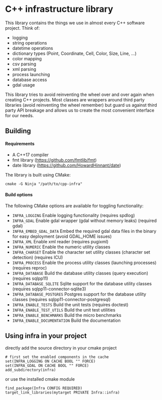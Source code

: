 # C++ infrastructure library
This library contains the things we use in almost every C++ software project.
Think of:
- logging
- string operations
- datetime operations
- dictionary types (Point, Coordinate, Cell, Color, Size, Line, ...)
- color mapping
- csv parsing
- xml parsing
- process launching
- database access
- gdal usage

This library tries to avoid reinventing the wheel over and over again when creating C++ projects. Most classes are wrappers around third party libraries (avoid reinventing the wheel remember) but guard us against third party API breakage and allows us to create the most convenient interface for our needs.

## Building
#### Requirements
- A C++17 compiler
- fmt library (https://github.com/fmtlib/fmt)
- date library (https://github.com/HowardHinnant/date)

The library is built using CMake:
```
cmake -G Ninja "/path/to/cpp-infra"
```

#### Build options
The following CMake options are available for toggling functionality:
- `INFRA_LOGGING` Enable logging functionality (requires spdlog)
- `INFRA_GDAL` Enable gdal wrapper (gdal without memory leaks) (required gdal)
- `INFRA_EMBED_GDAL_DATA` Embed the required gdal data files in the binary for easy deployment (avoid GDAL_HOME issues)
- `INFRA_XML` Enable xml reader (requires pugixml)
- `INFRA_NUMERIC` Enable the numeric utility classes
- `INFRA_CHARSET` Enable the character set utility classes (character set detection) (requires ICU)
- `INFRA_PROCESS` Enable the process utility classes (launching processes) (requires reproc)
- `INFRA_DATABASE` Build the database utility classes  (query execution) (requires sqlpp11)
- `INFRA_DATABASE_SQLITE` Sqlite support for the database utility classes (requires sqlpp11-connector-sqlite3)
- `INFRA_DATABASE_POSTGRES` Postgres support for the database utility classes (requires sqlpp11-connector-postgresql)
- `INFRA_ENABLE_TESTS` Build the unit tests (requires doctest)
- `INFRA_ENABLE_TEST_UTILS` Build the unit test utilities
- `INFRA_ENABLE_BENCHMARKS` Build the micro benchmarks
- `INFRA_ENABLE_DOCUMENTATION` Build the documentation

## Using infra in your project
directly add the source directory in your cmake project
```
# first set the enabled components in the cache
set(INFRA_LOGGING ON CACHE BOOL "" FORCE)
set(INFRA_GDAL ON CACHE BOOL "" FORCE)
add_subdirectory(infra)
```

or use the installed cmake module
```
find_package(Infra CONFIG REQUIRED)
target_link_libraries(mytarget PRIVATE Infra::infra)
```
